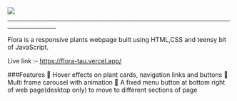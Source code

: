<img src="https://res.cloudinary.com/djix6uusx/image/upload/v1643069512/flora-logo_dzrytg.png"/>
_______________________________________________________________________________________________

 Flora is a responsive plants webpage built using HTML,CSS and teensy bit of JavaScript.
 
 Live link :- https://flora-tau.vercel.app/
 
 ###Features
 :seedling: Hover effects on plant cards, navigation links and buttons
 :seedling: Multi frame carousel with animation
 :seedling: A fixed menu button at bottom right of web page(desktop only) to move to different sections of page
